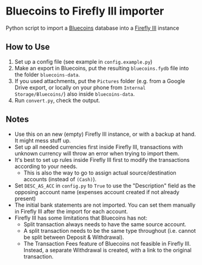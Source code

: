 # Bluecoins to Firefly III importer

Python script to import a [Bluecoins](https://play.google.com/store/apps/details?id=com.rammigsoftware.bluecoins) database into a [Firefly III](https://github.com/firefly-iii/firefly-iii/) instance

## How to Use

1. Set up a config file (see example in `config.example.py`)
2. Make an export in Bluecoins, put the resulting `bluecoins.fydb` file into the folder `bluecoins-data`.
3. If you used attachments, put the `Pictures` folder (e.g. from a Google Drive export, or locally on your phone from `Internal Storage/Bluecoins/`) also inside `bluecoins-data`.
4. Run `convert.py`, check the output.

## Notes

- Use this on an new (empty) Firefly III instance, or with a backup at hand. It might mess stuff up.
- Set up all needed currencies first inside Firefly III, transactions with unknown currency will throw an error when trying to import them.
- It's best to set up rules inside Firefly III first to modify the transactions according to your needs.
  - This is also the way to go to assign actual source/destination accounts (instead of `(Cash)`).
- Set `DESC_AS_ACC` in `config.py` to `True` to use the "Description" field as the opposing account name (expenses account created if not already present)
- The initial bank statements are not imported. You can set them manually in Firefly III after the import for each account.
- Firefly III has some limitations that Bluecoins has not:
  - Split transaction always needs to have the same source account.
  - A split transaction needs to be the same type throughout (i.e. cannot be split between Deposit & Withdrawal).
  - The Transaction Fees feature of Bluecoins not feasible in Firefly III. Instead, a separate Withdrawal is created, with a link to the original transaction.
